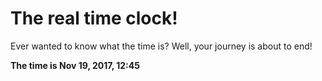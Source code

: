 # The real time clock!

Ever wanted to know what the time is? Well, your journey is about to end!

**The time is Nov 19, 2017, 12:45**